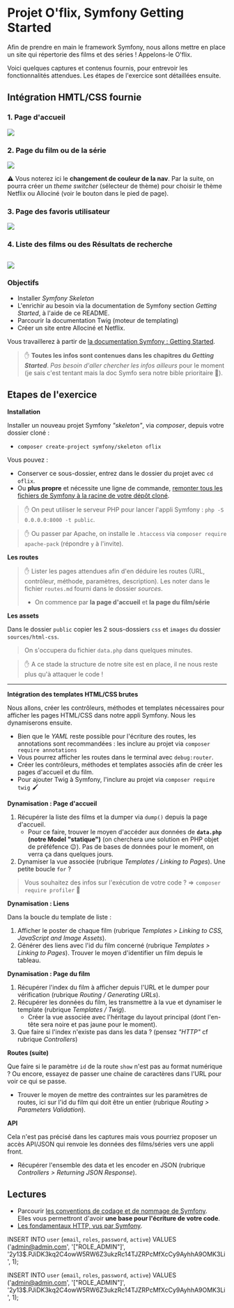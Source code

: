 # Projet O'flix, Symfony Getting Started

Afin de prendre en main le framework Symfony, nous allons mettre en place un site qui répertorie des films et des séries ! Appelons-le O'flix.

Voici quelques captures et contenus fournis, pour entrevoir les fonctionnalités attendues. Les étapes de l'exercice sont détaillées ensuite.

## Intégration HMTL/CSS fournie

### 1. Page d'accueil

<kbd>![](./sources/readme/01-index.png)</kbd>

### 2. Page du film ou de la série

<kbd>![](./sources/readme/02-show.png)</kbd>

:warning: Vous noterez ici le **changement de couleur de la nav**. Par la suite, on pourra créer un _theme switcher_ (sélecteur de thème) pour choisir le thème Netflix ou Allociné (voir le bouton dans le pied de page).

### 3. Page des favoris utilisateur

<kbd>![](./sources/readme/03-favorites.png)</kbd>

### 4. Liste des films ou des Résultats de recherche

<kbd>![](./sources/readme/04-list.png)</kbd>
---

### Objectifs

- Installer _Symfony Skeleton_
- L'enrichir au besoin via la documentation de Symfony section _Getting Started_, à l'aide de ce README.
- Parcourir la documentation Twig (moteur de templating)
- Créer un site entre Allociné et Netflix.

Vous travaillerez à partir de [la documentation Symfony : Getting Started](https://symfony.com/doc/current/index.html).

> :hand: **Toutes les infos sont contenues dans les chapitres du _Getting Started_**. _Pas besoin d'aller chercher les infos ailleurs_ pour le moment (je sais c'est tentant mais la doc Symfo sera notre bible prioritaire :pray:).

## Etapes de l'exercice

**Installation**

Installer un nouveau projet Symfony _"skeleton"_, via _composer_, depuis votre dossier cloné :
- `composer create-project symfony/skeleton oflix`

Vous pouvez :

- Conserver ce sous-dossier, entrez dans le dossier du projet avec `cd oflix`.
- Ou **plus propre** et nécessite une ligne de commande, [remonter tous les fichiers de Symfony à la racine de votre dépôt cloné](https://kourou.oclock.io/ressources/fiche-recap/symfony-basics/#anchor-remonter-tous-les-fichiers-dun-niveau).

> :hand: On peut utiliser le serveur PHP pour lancer l'appli Symfony : `php -S 0.0.0.0:8000 -t public`.

> :hand: Ou passer par Apache, on installe le `.htaccess` via `composer require apache-pack` (répondre `y` à l'invite).

**Les routes**

> :hand: Lister les pages attendues afin d'en déduire les routes (URL, contrôleur, méthode, paramètres, description). Les noter dans le fichier `routes.md` fourni dans le dossier _sources_.
> - On commence par **la page d'accueil** et **la page du film/série**

**Les assets**

Dans le dossier `public` copier les 2 sous-dossiers `css` et `images` du dossier `sources/html-css`.

> On s'occupera du fichier `data.php` dans quelques minutes.

> :hand: A ce stade la structure de notre site est en place, il ne nous reste plus qu'à attaquer le code !

---

**Intégration des templates HTML/CSS brutes**

Nous allons, créer les contrôleurs, méthodes et templates nécessaires pour afficher les pages HTML/CSS dans notre appli Symfony. Nous les dynamiserons ensuite.

- Bien que le _YAML_ reste possible pour l'écriture des routes, les annotations sont recommandées : les inclure au projet via `composer require annotations`
- Vous pourrez afficher les routes dans le terminal avec `debug:router`.
- Créer les contrôleurs, méthodes et templates associés afin de créer les pages d'accueil et du film.
- Pour ajouter Twig à Symfony, l'inclure au projet via `composer require twig` :paintbrush:

**Dynamisation : Page d'accueil**

1. Récupérer la liste des films et la dumper via `dump()` depuis la page d'accueil.
   - Pour ce faire, trouver le moyen d'accéder aux données de **`data.php` (notre Model "statique")** (on cherchera une solution en PHP objet de préféfence :wink:). Pas de bases de données pour le moment, on verra ça dans quelques jours.
2. Dynamiser la vue associée (rubrique _Templates / Linking to Pages_). Une petite boucle `for` ?

> Vous souhaitez des infos sur l'exécution de votre code ? => `composer require profiler` :tada:

**Dynamisation : Liens**

Dans la boucle du template de liste :

1. Afficher le poster de chaque film (rubrique _Templates > Linking to CSS, JavaScript and Image Assets_).
2. Générer des liens avec l'id du film concerné (rubrique _Templates > Linking to Pages_). Trouver le moyen d'identifier un film depuis le tableau.

**Dynamisation : Page du film**

1. Récupérer l'index du film à afficher depuis l'URL et le dumper pour vérification (rubrique _Routing / Generating URLs_).
2. Récupérer les données du film, les transmettre à la vue et dynamiser le template (rubrique _Templates / Twig_).
   - Créer la vue associée avec l'héritage du layout principal (dont l'en-tête sera noire et pas jaune pour le moment).
3. Que faire si l'index n'existe pas dans les data ? (pensez _"HTTP"_ cf rubrique _Controllers_)

**Routes (suite)**

Que faire si le paramètre `id` de la route `show` n'est pas au format numérique ? Ou encore, essayez de passer une chaine de caractères dans l'URL pour voir ce qui se passe.

- Trouver le moyen de mettre des contraintes sur les paramètres de routes, ici sur l'id du film qui doit être un entier (rubrique _Routing > Parameters Validation_).

**API**

Cela n'est pas précisé dans les captures mais vous pourriez proposer un accès API/JSON qui renvoie les données des films/séries vers une appli front.
- Récupérer l'ensemble des data et les encoder en JSON (rubrique _Controllers > Returning JSON Response_).

## Lectures

- Parcourir [les conventions de codage et de nommage de Symfony](https://symfony.com/doc/current/contributing/code/standards.html).  
Elles vous permettront d'avoir **une base pour l'écriture de votre code**.
- [Les fondamentaux HTTP, vus par Symfony](https://symfony.com/doc/current/introduction/http_fundamentals.html).

INSERT INTO `user` (`email`, `roles`, `password`, `active`) VALUES
('admin@admin.com',	'[\"ROLE_ADMIN\"]',	'$2y$13$.PJiDK3kq2C4owW5RW6Z3ukzRc14TJZRPcMfXcCy9AyhhA9OMK3Li',	1);

INSERT INTO `user` (`email`, `roles`, `password`, `active`) VALUES
('admin@admin.com',	'[\"ROLE_ADMIN\"]',	'$2y$13$.PJiDK3kq2C4owW5RW6Z3ukzRc14TJZRPcMfXcCy9AyhhA9OMK3Li',	1);